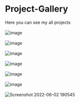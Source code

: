 # Project-Gallery
Here you can see my all projects
<br/><br/>
![image](https://user-images.githubusercontent.com/96313339/169854603-a6771bc3-60d2-4eb7-9362-6db47fdafea0.png)
<br/><br/>
![image](https://user-images.githubusercontent.com/96313339/171640493-30d95087-6d79-4530-98f4-94c2ca5b1ad2.png)
<br/><br/>
![image](https://user-images.githubusercontent.com/96313339/171640674-a52898cd-00d9-4f4f-92cc-b3abc197d4a8.png)
<br/><br/>
![image](https://user-images.githubusercontent.com/96313339/171640764-d8b7a8f4-91b4-41ce-83aa-0862f97137e4.png)
<br/><br/>
![image](https://user-images.githubusercontent.com/96313339/171640836-acbaed00-3fed-4bfe-983a-bd515dd1d610.png)
<br/><br/>
![image](https://user-images.githubusercontent.com/96313339/171640936-af8be6d4-7227-402a-bf60-001e4e538429.png)
<br/><br/>
![Screenshot 2022-06-02 190545](https://user-images.githubusercontent.com/96313339/171714473-c9d8652b-efdf-44ae-a7ca-e2e6b5d4a30a.jpg)
